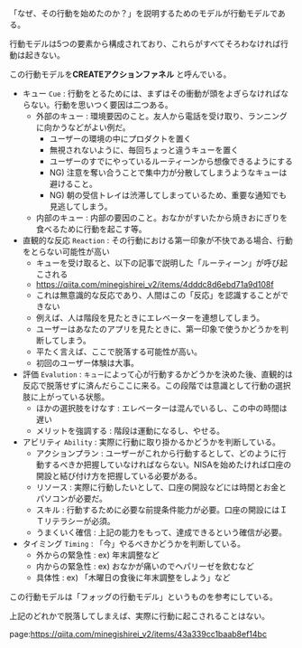 

「なぜ、その行動を始めたのか？」を説明するためのモデルが行動モデルである。

行動モデルは5つの要素から構成されており、これらがすべてそろわなければ行動は起きない。

この行動モデルを**CREATEアクションファネル** と呼んでいる。


- キュー `Cue` : 行動をとるためには、まずはその衝動が頭をよぎらなければならない。行動を思いつく要因は二つある。
    - 外部のキュー : 環境要因のこと。友人から電話を受け取り、ランニングに向かうなどがよい例だ。
        - ユーザーの環境の中にプロダクトを置く
        - 無視されないように、毎回ちょっと違うキューを置く
        - ユーザーのすでにやっているルーティーンから想像できるようにする
        - NG) 注意を奪い合うことで集中力が分散してしまうようなキューは避けること。
        - NG) 朝の受信トレイは渋滞してしまっているため、重要な通知でも見逃してしまう。
    - 内部のキュー : 内部の要因のこと。おなかがすいたから焼きおにぎりを食べるために行動を起こす等。
- 直観的な反応 `Reaction` : その行動における第一印象が不快である場合、行動をとらない可能性が高い
    - キューを受け取ると、以下の記事で説明した「ルーティーン」が呼び起こされる
    - https://qiita.com/minegishirei_v2/items/4dddc8d6ebd71a9d108f
    - これは無意識的な反応であり、人間はこの「反応」を認識することができない
    - 例えば、人は階段を見たときにエレベーターを連想してしまう。
    - ユーザーはあなたのアプリを見たときに、第一印象で使うかどうかを判断してしまう。
    - 平たく言えば、ここで脱落する可能性が高い。
    - 初回のユーザー体験は大事。
- 評価 `Evalution` : `キュー`によって心が行動するかどうかを決めた後、直観的は反応で脱落せずに済んだらここに来る。この段階では意識として行動の選択肢に上がっている状態。
    - ほかの選択肢をけなす : エレベーターは混んでいるし、この中の時間は遅い
    - メリットを強調する : 階段は運動になるし、やせる。
- アビリティ `Ability` : 実際に行動に取り掛かるかどうかを判断している。
    - アクションプラン : ユーザーがこれから行動するとして、どのように行動するべきか把握していなければならない。NISAを始めたければ口座の開設と結び付け方を把握している必要がある。
    - リソース : 実際に行動したいとして、口座の開設などには時間とお金とパソコンが必要だ。
    - スキル : 行動するために必要な前提条件能力が必要。口座の開設にはＩＴリテラシーが必須。
    - うまくいく確信 : 上記の能力をもって、達成できるという確信が必要。
- タイミング `Timing` : 「今」やるべきかどうかを判断している。
    - 外からの緊急性 : ex) 年末調整など
    - 内からの緊急性 : ex) おなかが痛いのでヘパリーゼを飲むなど
    - 具体性 : ex) 「木曜日の食後に年末調整をしよう」など





この行動モデルは「フォッグの行動モデル」というものを参考にしている。

上記のどれかで脱落してしまえば、実際に行動に起こされることはない。



page:https://qiita.com/minegishirei_v2/items/43a339cc1baab8ef14bc
